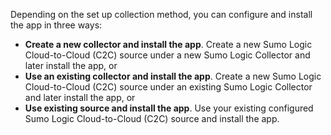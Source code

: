Depending on the set up collection method, you can configure and install the app in three ways:

- **Create a new collector and install the app**. Create a new Sumo Logic Cloud-to-Cloud (C2C) source under a new Sumo Logic Collector and later install the app, or
- **Use an existing collector and install the app**. Create a new Sumo Logic Cloud-to-Cloud (C2C) source under an existing Sumo Logic Collector and later install the app, or
- **Use existing source and install the app**. Use your existing configured Sumo Logic Cloud-to-Cloud (C2C) source and install the app.